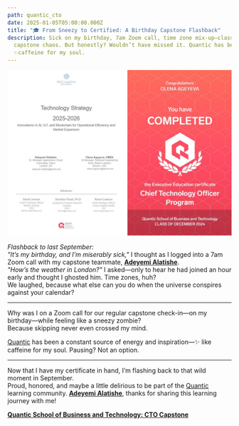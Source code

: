 ```yaml
---
path: quantic_cto
date: 2025-01-05T05:00:00.000Z
title: "🎓 From Sneezy to Certified: A Birthday Capstone Flashback"
description: Sick on my birthday, 7am Zoom call, time zone mix-up—classic
  capstone chaos. But honestly? Wouldn’t have missed it. Quantic has been
  ✨caffeine for my soul.
---
```

![](../assets/cto.jpg)

*Flashback to last September:*  
*"It’s my birthday, and I’m miserably sick,"* I thought as I logged into a 7am Zoom call with my capstone teammate, [**Adeyemi Alatishe**](https://www.linkedin.com/in/adeyemi-alatishe/).  
*"How’s the weather in London?"* I asked—only to hear he had joined an hour early and thought I ghosted him. Time zones, huh?  
We laughed, because what else can you do when the universe conspires against your calendar?

---

Why was I on a Zoom call for our regular capstone check-in—on my birthday—while feeling like a sneezy zombie?  
Because skipping never even crossed my mind.

[Quantic](https://quantic.edu/) has been a constant source of energy and inspiration—✨ like caffeine for my soul. Pausing? Not an option.

---

Now that I have my certificate in hand, I’m flashing back to that wild moment in September.  
Proud, honored, and maybe a little delirious to be part of the [Quantic](https://quantic.edu/) 
learning community.
[**Adeyemi Alatishe**](https://www.linkedin.com/in/adeyemi-alatishe/), thanks for sharing this learning journey with me!

**[Quantic School of Business and Technology: CTO Capstone](https://drive.google.com/file/d/1ToXXV1JuM6bqm8o3MIdewf2qymBk_9su/view)**
